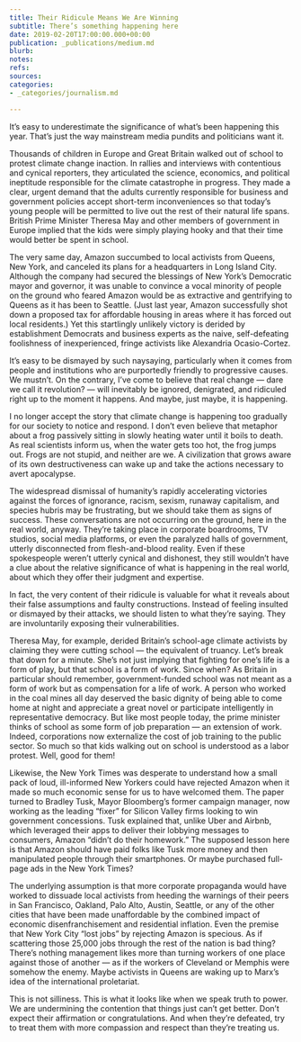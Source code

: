 ```yaml
---
title: Their Ridicule Means We Are Winning
subtitle: There’s something happening here
date: 2019-02-20T17:00:00.000+00:00
publication: _publications/medium.md
blurb: 
notes: 
refs: 
sources: 
categories:
- _categories/journalism.md

---
```

It’s easy to underestimate the significance of what’s been happening this year. That’s just the way mainstream media pundits and politicians want it.

Thousands of children in Europe and Great Britain walked out of school to protest climate change inaction. In rallies and interviews with contentious and cynical reporters, they articulated the science, economics, and political ineptitude responsible for the climate catastrophe in progress. They made a clear, urgent demand that the adults currently responsible for business and government policies accept short-term inconveniences so that today’s young people will be permitted to live out the rest of their natural life spans. British Prime Minister Theresa May and other members of government in Europe implied that the kids were simply playing hooky and that their time would better be spent in school.

The very same day, Amazon succumbed to local activists from Queens, New York, and canceled its plans for a headquarters in Long Island City. Although the company had secured the blessings of New York’s Democratic mayor and governor, it was unable to convince a vocal minority of people on the ground who feared Amazon would be as extractive and gentrifying to Queens as it has been to Seattle. (Just last year, Amazon successfully shot down a proposed tax for affordable housing in areas where it has forced out local residents.) Yet this startlingly unlikely victory is derided by establishment Democrats and business experts as the naive, self-defeating foolishness of inexperienced, fringe activists like Alexandria Ocasio-Cortez.

It’s easy to be dismayed by such naysaying, particularly when it comes from people and institutions who are purportedly friendly to progressive causes. We mustn’t. On the contrary, I’ve come to believe that real change — dare we call it revolution? — will inevitably be ignored, denigrated, and ridiculed right up to the moment it happens. And maybe, just maybe, it is happening.

I no longer accept the story that climate change is happening too gradually for our society to notice and respond. I don’t even believe that metaphor about a frog passively sitting in slowly heating water until it boils to death. As real scientists inform us, when the water gets too hot, the frog jumps out. Frogs are not stupid, and neither are we. A civilization that grows aware of its own destructiveness can wake up and take the actions necessary to avert apocalypse.

The widespread dismissal of humanity’s rapidly accelerating victories against the forces of ignorance, racism, sexism, runaway capitalism, and species hubris may be frustrating, but we should take them as signs of success. These conversations are not occurring on the ground, here in the real world, anyway. They’re taking place in corporate boardrooms, TV studios, social media platforms, or even the paralyzed halls of government, utterly disconnected from flesh-and-blood reality. Even if these spokespeople weren’t utterly cynical and dishonest, they still wouldn’t have a clue about the relative significance of what is happening in the real world, about which they offer their judgment and expertise.

In fact, the very content of their ridicule is valuable for what it reveals about their false assumptions and faulty constructions. Instead of feeling insulted or dismayed by their attacks, we should listen to what they’re saying. They are involuntarily exposing their vulnerabilities.

Theresa May, for example, derided Britain’s school-age climate activists by claiming they were cutting school — the equivalent of truancy. Let’s break that down for a minute. She’s not just implying that fighting for one’s life is a form of play, but that school is a form of work. Since when? As Britain in particular should remember, government-funded school was not meant as a form of work but as compensation for a life of work. A person who worked in the coal mines all day deserved the basic dignity of being able to come home at night and appreciate a great novel or participate intelligently in representative democracy. But like most people today, the prime minister thinks of school as some form of job preparation — an extension of work. Indeed, corporations now externalize the cost of job training to the public sector. So much so that kids walking out on school is understood as a labor protest. Well, good for them!

Likewise, the New York Times was desperate to understand how a small pack of loud, ill-informed New Yorkers could have rejected Amazon when it made so much economic sense for us to have welcomed them. The paper turned to Bradley Tusk, Mayor Bloomberg’s former campaign manager, now working as the leading “fixer” for Silicon Valley firms looking to win government concessions. Tusk explained that, unlike Uber and Airbnb, which leveraged their apps to deliver their lobbying messages to consumers, Amazon “didn’t do their homework.” The supposed lesson here is that Amazon should have paid folks like Tusk more money and then manipulated people through their smartphones. Or maybe purchased full-page ads in the New York Times?

The underlying assumption is that more corporate propaganda would have worked to dissuade local activists from heeding the warnings of their peers in San Francisco, Oakland, Palo Alto, Austin, Seattle, or any of the other cities that have been made unaffordable by the combined impact of economic disenfranchisement and residential inflation. Even the premise that New York City “lost jobs” by rejecting Amazon is specious. As if scattering those 25,000 jobs through the rest of the nation is bad thing? There’s nothing management likes more than turning workers of one place against those of another — as if the workers of Cleveland or Memphis were somehow the enemy. Maybe activists in Queens are waking up to Marx’s idea of the international proletariat.

This is not silliness. This is what it looks like when we speak truth to power. We are undermining the contention that things just can’t get better. Don’t expect their affirmation or congratulations. And when they’re defeated, try to treat them with more compassion and respect than they’re treating us.
